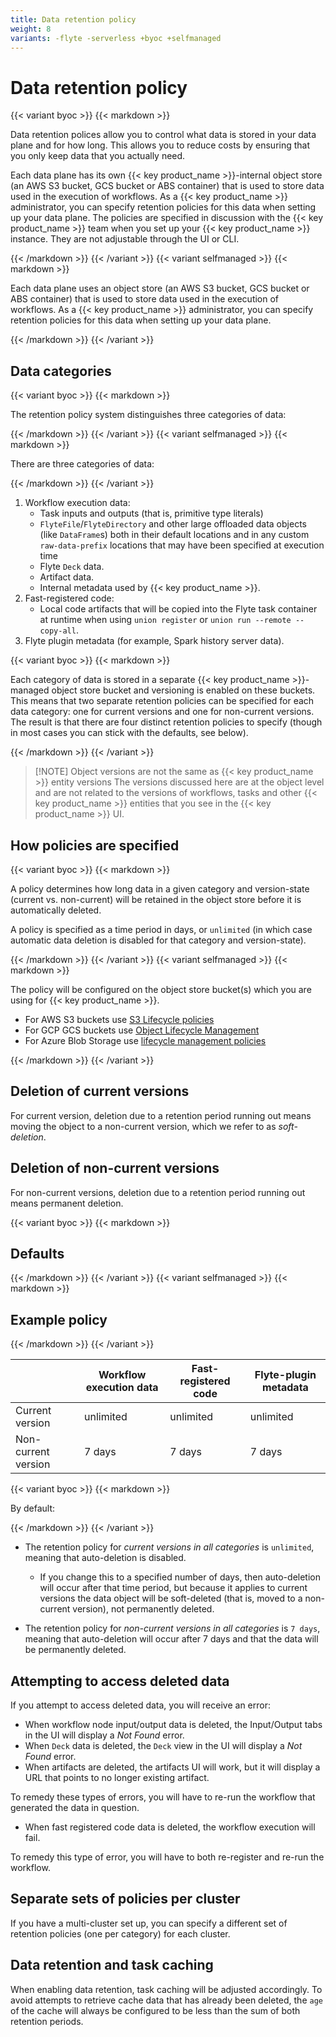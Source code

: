 ```yaml
---
title: Data retention policy
weight: 8
variants: -flyte -serverless +byoc +selfmanaged
---
```


# Data retention policy

{{< variant byoc >}}
{{< markdown >}}

Data retention polices allow you to control what data is stored in your data plane and for how long.
This allows you to reduce costs by ensuring that you only keep data that you actually need.

Each data plane has its own {{< key product_name >}}-internal object store (an AWS S3 bucket, GCS bucket or ABS container) that is used to store data used in the execution of workflows.
As a {{< key product_name >}} administrator, you can specify retention policies for this data when setting up your data plane.
The policies are specified in discussion with the {{< key product_name >}} team when you set up your {{< key product_name >}} instance.
They are not adjustable through the UI or CLI.

{{< /markdown >}}
{{< /variant >}}
{{< variant selfmanaged >}}
{{< markdown >}}

Each data plane uses an object store (an AWS S3 bucket, GCS bucket or ABS container) that is used to store data used in the execution of workflows.
As a {{< key product_name >}} administrator, you can specify retention policies for this data when setting up your data plane.

{{< /markdown >}}
{{< /variant >}}

## Data categories

{{< variant byoc >}}
{{< markdown >}}

The retention policy system distinguishes three categories of data:

{{< /markdown >}}
{{< /variant >}}
{{< variant selfmanaged >}}
{{< markdown >}}

There are three categories of data:

{{< /markdown >}}
{{< /variant >}}

1. Workflow execution data:
   - Task inputs and outputs (that is, primitive type literals)
   - `FlyteFile`/`FlyteDirectory` and other large offloaded data objects (like `DataFrame`s) both in their default locations and in any custom `raw-data-prefix` locations that may have been specified at execution time
   - Flyte `Deck` data.
   - Artifact data.
   - Internal metadata used by {{< key product_name >}}.
2. Fast-registered code:
   - Local code artifacts that will be copied into the Flyte task container at runtime when using `union register` or `union run --remote --copy-all`.
3. Flyte plugin metadata (for example, Spark history server data).

{{< variant byoc >}}
{{< markdown >}}

Each category of data is stored in a separate {{< key product_name >}}-managed object store bucket and versioning is enabled on these buckets.
This means that two separate retention policies can be specified for each data category: one for current versions and one for non-current versions.
The result is that there are four distinct retention policies to specify (though in most cases you can stick with the defaults, see below).

{{< /markdown >}}
{{< /variant >}}

> [!NOTE] Object versions are not the same as {{< key product_name >}} entity versions
> The versions discussed here are at the object level and are not related to the versions of workflows,
> tasks and other {{< key product_name >}} entities that you see in the {{< key product_name >}} UI.

## How policies are specified

{{< variant byoc >}}
{{< markdown >}}

A policy determines how long data in a given category and version-state (current vs. non-current) will be retained in the object store before it is automatically deleted.

A policy is specified as a time period in days, or `unlimited` (in which case automatic data deletion is disabled for that category and version-state).

{{< /markdown >}}
{{< /variant >}}
{{< variant selfmanaged >}}
{{< markdown >}}

The policy will be configured on the object store bucket(s) which you are using for {{< key product_name >}}.
- For AWS S3 buckets use [S3 Lifecycle policies](https://docs.aws.amazon.com/AmazonS3/latest/userguide/object-lifecycle-mgmt.html)
- For GCP GCS buckets use [Object Lifecycle Management](https://cloud.google.com/storage/docs/lifecycle)
- For Azure Blob Storage use [lifecycle management policies](https://learn.microsoft.com/en-us/azure/storage/blobs/lifecycle-management-policy-configure?tabs=azure-portal)

{{< /markdown >}}
{{< /variant >}}

## Deletion of current versions

For current version, deletion due to a retention period running out means moving the object to a non-current version, which we refer to as _soft-deletion_.

## Deletion of non-current versions

For non-current versions, deletion due to a retention period running out means permanent deletion.

{{< variant byoc >}}
{{< markdown >}}

## Defaults

{{< /markdown >}}
{{< /variant >}}
{{< variant selfmanaged >}}
{{< markdown >}}

## Example policy

{{< /markdown >}}
{{< /variant >}}

|                     | Workflow execution data | Fast-registered code | Flyte-plugin metadata |
| ------------------- | ----------------------- | -------------------- | --------------------- |
| Current version     | unlimited               | unlimited            | unlimited             |
| Non-current version | 7 days                  | 7 days               | 7 days                |

{{< variant byoc >}}
{{< markdown >}}

By default:

{{< /markdown >}}
{{< /variant >}}

- The retention policy for _current versions in all categories_ is `unlimited`, meaning that auto-deletion is disabled.

  - If you change this to a specified number of days, then auto-deletion will occur after that time period, but because it applies to current versions the data object will be soft-deleted (that is, moved to a non-current version), not permanently deleted.

- The retention policy for _non-current versions in all categories_ is `7 days`, meaning that auto-deletion will occur after 7 days and that the data will be permanently deleted.

## Attempting to access deleted data

If you attempt to access deleted data, you will receive an error:

- When workflow node input/output data is deleted, the Input/Output tabs in the UI will display a _Not Found_ error.
- When `Deck` data is deleted, the `Deck` view in the UI will display a _Not Found_ error.
- When artifacts are deleted, the artifacts UI will work, but it will display a URL that points to no longer existing artifact.

To remedy these types of errors, you will have to re-run the workflow that generated the data in question.

- When fast registered code data is deleted, the workflow execution will fail.

To remedy this type of error, you will have to both re-register and re-run the workflow.

## Separate sets of policies per cluster

If you have a multi-cluster set up, you can specify a different set of retention policies (one per category) for each cluster.

## Data retention and task caching

When enabling data retention, task caching will be adjusted accordingly. To avoid attempts to retrieve cache data that has already been deleted, the `age` of the cache will always be configured to be less than the sum of both retention periods.

